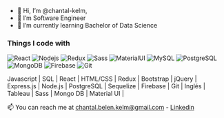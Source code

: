- 👋 Hi, I’m @chantal-kelm,
- 💞️ I’m Software Engineer
- 💞️ I’m currently learning Bachelor of Data Science

### Things I code with
<p>
  <img alt="React" src="https://img.shields.io/badge/-React-emerald?style=flat-square&logo=React&logoColor=black" />
  <img alt="Nodejs" src="https://img.shields.io/badge/-Nodejs-purple?style=flat-square&logo=Node.js&logoColor=white" />
  <img alt="Redux" src="https://img.shields.io/badge/-Redux-brown?style=flat-square&logo=Redux&logoColor=white" />
  <img alt="Sass" src="https://img.shields.io/badge/-Sass-CC6699?style=flat-square&logo=sass&logoColor=white" />
  <img alt="MaterialUI" src="https://img.shields.io/badge/Material--UI-blue?style=flat-square&logo=Material--UI&logoColor=white" />
  <img alt="MySQL" src="https://img.shields.io/badge/-MySQL-000000?style=flat-square&logo=MySQL&logoColor=white" />
  <img alt="PostgreSQL" src="https://img.shields.io/badge/-PostgreSQL-4834d4?style=flat-square&logo=PostgreSQL&logoColor=white" />
  <img alt="MongoDB" src="https://img.shields.io/badge/-MongoDB-13aa52?style=flat-square&logo=mongodb&logoColor=white" />
  <img alt="Firebase" src="https://img.shields.io/badge/-Firebase-F7B93E?style=flat-square&logo=Firebase&logoColor=white" />
  <img alt="Git" src="https://img.shields.io/badge/-Git-F05032?style=flat-square&logo=git&logoColor=white" />
</p>

Javascript | SQL | React | HTML/CSS | Redux | Bootstrap | jQuery | Express.js | Node.js | PostgreSQL | Sequelize | Firebase | Git | Inglés | Tableau | Sass | Mongo DB | Material UI |

📫 You can reach me at chantal.belen.kelm@gmail.com - [Linkedin](https://www.linkedin.com/in/chantalkelm/)
